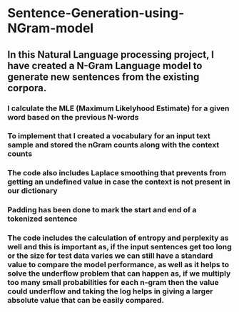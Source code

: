 # Sentence-Generation-using-NGram-model

## In this Natural Language processing project, I have created a N-Gram Language model to generate new sentences from the existing corpora.

### I calculate the MLE (Maximum Likelyhood Estimate) for a given word based on the previous N-words
### To implement that I created a vocabulary for an input text sample and stored the nGram counts along with the context counts
### The code also includes Laplace smoothing that prevents from getting an undefined value in case the context is not present in our dictionary
### Padding has been done to mark the start and end of a tokenized sentence
### The code includes the calculation of entropy and perplexity as well and this is important as, if the input sentences get too long or the size for test data varies we can still have a standard value to compare the model performance, as well as it helps to solve the underflow problem that can happen as, if we multiply too many small probabilities for each n-gram then the value could underflow and taking the log helps in giving a larger absolute value that can be easily compared.
